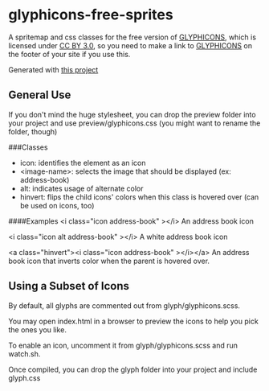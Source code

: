glyphicons-free-sprites
=======================

A spritemap and css classes for the free version of [GLYPHICONS](http://glyphicons.com/), which
is licensed under [CC BY 3.0](https://creativecommons.org/licenses/by/3.0/), so you need to 
make a link to [GLYPHICONS](http://glyphicons.com/) on the footer of your site if you use this.

Generated with [this project](https://github.com/justinbangerter/glyphicons-sprite-generator)

General Use
-----------

If you don't mind the huge stylesheet, you can drop the preview folder into your project
and use preview/glyphicons.css (you might want to rename the folder, though)

###Classes

* icon: identifies the element as an icon
* &lt;image-name>: selects the image that should be displayed (ex: address-book)
* alt: indicates usage of alternate color
* hinvert: flips the child icons' colors when this class is hovered over (can be used on icons, too)

####Examples
&lt;i class="icon address-book" >&lt;/i>      An address book icon

&lt;i class="icon alt address-book" >&lt;/i>  A white address book icon

&lt;a class="hinvert">&lt;i class="icon address-book" >&lt;/i>&lt;/a>
An address book icon that inverts color when the parent is hovered over.

Using a Subset of Icons
-----------------------

By default, all glyphs are commented out from glyph/glyphicons.scss.

You may open index.html in a browser to preview the icons to help you pick the ones you like.

To enable an icon, uncomment it from glyph/glyphicons.scss and run watch.sh.

Once compiled, you can drop the glyph folder into your project and include glyph.css
